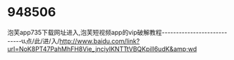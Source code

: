 # 948506
泡芙app735下载网址进入,泡芙短视频app的vip破解教程----------------------------📞📞点/此/进/入/http://www.baidu.com/link?url=NoK8PT47PahMhFH8Vie_jnciyIKNTTtVBQKpill6udK&amp;wd
